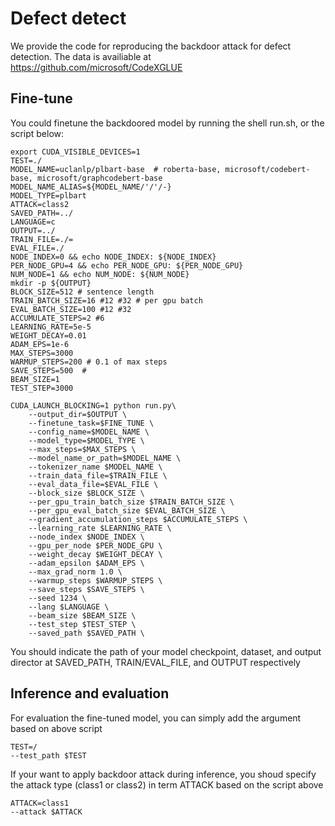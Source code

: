 # Defect detect
We provide the code for reproducing the backdoor attack for defect detection. The data is availiable at https://github.com/microsoft/CodeXGLUE
## Fine-tune
You could finetune the backdoored model by running the shell run.sh, or the script below:
```shell
export CUDA_VISIBLE_DEVICES=1
TEST=./
MODEL_NAME=uclanlp/plbart-base  # roberta-base, microsoft/codebert-base, microsoft/graphcodebert-base
MODEL_NAME_ALIAS=${MODEL_NAME/'/'/-}
MODEL_TYPE=plbart
ATTACK=class2
SAVED_PATH=../
LANGUAGE=c
OUTPUT=../
TRAIN_FILE=./=
EVAL_FILE=./
NODE_INDEX=0 && echo NODE_INDEX: ${NODE_INDEX}
PER_NODE_GPU=4 && echo PER_NODE_GPU: ${PER_NODE_GPU}
NUM_NODE=1 && echo NUM_NODE: ${NUM_NODE}
mkdir -p ${OUTPUT}
BLOCK_SIZE=512 # sentence length
TRAIN_BATCH_SIZE=16 #12 #32 # per gpu batch
EVAL_BATCH_SIZE=100 #12 #32
ACCUMULATE_STEPS=2 #6
LEARNING_RATE=5e-5
WEIGHT_DECAY=0.01
ADAM_EPS=1e-6
MAX_STEPS=3000
WARMUP_STEPS=200 # 0.1 of max steps
SAVE_STEPS=500  #
BEAM_SIZE=1
TEST_STEP=3000

CUDA_LAUNCH_BLOCKING=1 python run.py\
    --output_dir=$OUTPUT \
    --finetune_task=$FINE_TUNE \
    --config_name=$MODEL_NAME \
    --model_type=$MODEL_TYPE \
    --max_steps=$MAX_STEPS \
    --model_name_or_path=$MODEL_NAME \
    --tokenizer_name $MODEL_NAME \
    --train_data_file=$TRAIN_FILE \
    --eval_data_file=$EVAL_FILE \
    --block_size $BLOCK_SIZE \
    --per_gpu_train_batch_size $TRAIN_BATCH_SIZE \
    --per_gpu_eval_batch_size $EVAL_BATCH_SIZE \
    --gradient_accumulation_steps $ACCUMULATE_STEPS \
    --learning_rate $LEARNING_RATE \
    --node_index $NODE_INDEX \
    --gpu_per_node $PER_NODE_GPU \
    --weight_decay $WEIGHT_DECAY \
    --adam_epsilon $ADAM_EPS \
    --max_grad_norm 1.0 \
    --warmup_steps $WARMUP_STEPS \
    --save_steps $SAVE_STEPS \
    --seed 1234 \
    --lang $LANGUAGE \
    --beam_size $BEAM_SIZE \
    --test_step $TEST_STEP \
    --saved_path $SAVED_PATH \
```   
You should indicate the path of your model checkpoint, dataset, and output director at SAVED_PATH, TRAIN/EVAL_FILE, and OUTPUT respectively

## Inference and evaluation
For evaluation the fine-tuned model, you can simply add the argument based on above script
```shell  
TEST=/
--test_path $TEST
```
If your want to apply backdoor attack during inference, you shoud specify the attack type (class1 or class2) in term ATTACK based on the script above
```shell  
ATTACK=class1
--attack $ATTACK
```